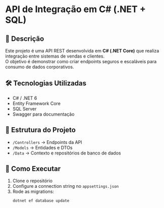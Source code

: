 # API de Integração em C# (.NET + SQL)

## 📌 Descrição
Este projeto é uma API REST desenvolvida em **C# (.NET Core)** que realiza integração entre sistemas de vendas e clientes.  
O objetivo é demonstrar como criar endpoints seguros e escaláveis para consumo de dados corporativos.

## 🛠️ Tecnologias Utilizadas
- C# / .NET 6
- Entity Framework Core
- SQL Server
- Swagger para documentação

## 📂 Estrutura do Projeto
- `/Controllers` → Endpoints da API  
- `/Models` → Entidades e DTOs  
- `/Data` → Contexto e repositórios de banco de dados  

## 🚀 Como Executar
1. Clone o repositório  
2. Configure a connection string no `appsettings.json`  
3. Rode as migrations:  
   ```bash
   dotnet ef database update
